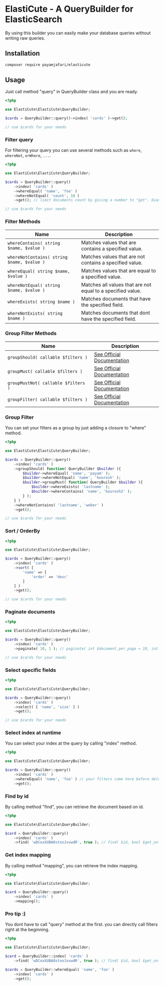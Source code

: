 # ElastiCute - A QueryBuilder for ElasticSearch

By using this builder you can easily make your database queries without writing raw queries.

## Installation

```bash
composer require payamjafari/elasticute
```

## Usage

Just call method "query" in QueryBuilder class and you are ready.

```php
<?php

use ElastiCute\ElastiCute\QueryBuilder;

$cards = QueryBuilder::query()->index( 'cards' )->get();

// use $cards for your needs
```

### Filter query

For filtering your query you can use several methods such as `where`, `whereNot`, `orWhere`, `...`.

```php
<?php

use ElastiCute\ElastiCute\QueryBuilder;

$cards = QueryBuilder::query()
    ->index( 'cards' )
    ->whereEqual( 'name', 'foo' )
    ->whereNotEqual( 'count', 10 )
    ->get(); // limit documents count by giving a number to "get". Example: get(10);

// use $cards for your needs
```

### Filter Methods

Name | Description
--- | ---
`whereContains( string $name, $value )` | Matches values that are contains a specified value.
`whereNotContains( string $name, $value )` | Matches values that are not contains a specified value.
`whereEqual( string $name, $value )` | Matches values that are equal to a specified value.
`whereNotEqual( string $name, $value )` | Matches all values that are not equal to a specified value.
`whereExists( string $name )` | Matches documents that have the specified field.
`whereNotExists( string $name )` | Matches documents that dont have the specified field.

### Group Filter Methods

Name | Description
--- | ---
`groupShould( callable $filters )` | [See Official Documentation](https://www.elastic.co/guide/en/elasticsearch/reference/current/query-dsl-bool-query.html)
`groupMust( callable $filters )` | [See Official Documentation](https://www.elastic.co/guide/en/elasticsearch/reference/current/query-dsl-bool-query.html)
`groupMustNot( callable $filters )` | [See Official Documentation](https://www.elastic.co/guide/en/elasticsearch/reference/current/query-dsl-bool-query.html)
`groupFilter( callable $filters )` | [See Official Documentation](https://www.elastic.co/guide/en/elasticsearch/reference/current/query-dsl-bool-query.html)

### Group Filter

You can set your filters as a group by just adding a closure to "where" method.

```php
<?php

use ElastiCute\ElastiCute\QueryBuilder;

$cards = QueryBuilder::query()
    ->index( 'cards' )
    ->groupShould( function( QueryBuilder $builder ){
        $builder->whereEqual( 'name', 'payam' );
        $builder->whereNotEqual( 'name', 'kourosh' );
        $builder->groupMust( function( QueryBuilder $builder ){
            $builder->whereExists( 'lastname' );
            $builder->whereContains( 'name', 'kourosh2' );
        } );
    } )
    ->whereNotContains( 'lastname', 'weber' )
    ->get();

// use $cards for your needs
```

### Sort / OrderBy

```php
<?php

use ElastiCute\ElastiCute\QueryBuilder;

$cards = QueryBuilder::query()
    ->index( 'cards' )
    ->sort( [
        'name' => [
            'order' => 'desc'
        ]
    ] )
    ->get();

// use $cards for your needs
```

### Paginate documents

```php
<?php

use ElastiCute\ElastiCute\QueryBuilder;

$cards = QueryBuilder::query()
    ->index( 'cards' )
    ->paginate( 10, 1 ); // paginate( int $document_per_page = 10, int $current_page = 1 )

// use $cards for your needs
```

### Select specific fields

```php
<?php

use ElastiCute\ElastiCute\QueryBuilder;

$cards = QueryBuilder::query()
    ->index( 'cards' )
    ->select( [ 'name', 'size' ] )
    ->get();

// use $cards for your needs
```

### Select index at runtime

You can select your index at the query by calling "index" method.

```php
<?php

use ElastiCute\ElastiCute\QueryBuilder;

$cards = QueryBuilder::query()
    ->index( 'cards' )
    ->whereEqual( 'name', 'foo' ) // your filters come here before delete
    ->get();
```

### Find by id

By calling method "find", you can retrieve the document based on id.

```php
<?php

use ElastiCute\ElastiCute\QueryBuilder;

$card = QueryBuilder::query()
    ->index( 'cards' )
    ->find( 'wDCoxXUBA0stnoJxvwdR', true ); // find( $id, bool $get_only_source = true )
```

### Get index mapping

By calling method "mapping", you can retrieve the index mapping.

```php
<?php

use ElastiCute\ElastiCute\QueryBuilder;

$card = QueryBuilder::query()
    ->index( 'cards' )
    ->mapping();
```

### Pro tip :)

You dont have to call "query" method at the first. you can directly call filters right at the beginning.

```php
<?php

use ElastiCute\ElastiCute\QueryBuilder;

$card = QueryBuilder::index( 'cards' )
    ->find( 'wDCoxXUBA0stnoJxvwdR', true ); // find( $id, bool $get_only_source = true )

$cards = QueryBuilder::whereEqual( 'name', 'foo' )
    ->index( 'cards' )
    ->get();
```